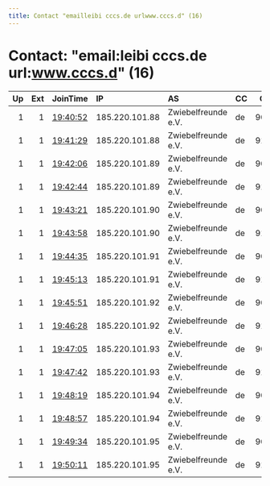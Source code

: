 ```yaml
---
title: Contact "emailleibi cccs.de urlwww.cccs.d" (16)
---
```


# Contact: "email:leibi cccs.de url:www.cccs.d" (16)

|   Up |   Ext | JoinTime                                                                                              | IP             | AS                  | CC   |   ORp |   Dirp | OS    | Version   | Nickname        |   eFamMembers |
|-----:|------:|:------------------------------------------------------------------------------------------------------|:---------------|:--------------------|:-----|------:|-------:|:------|:----------|:----------------|--------------:|
|    1 |     1 | [19:40:52](https://nusenu.github.io/OrNetStats/w/relay/8788536C2CECE11BAB8A1A8B7F6E3CAD7FFA8DF6.html) | 185.220.101.88 | Zwiebelfreunde e.V. | de   |  9000 |      0 | Linux | 0.4.7.13  | CCCStuttgartBer |            64 |
|    1 |     1 | [19:41:29](https://nusenu.github.io/OrNetStats/w/relay/668DD61B461D4418E7E5E797C25170614A499F54.html) | 185.220.101.88 | Zwiebelfreunde e.V. | de   |  9100 |      0 | Linux | 0.4.7.13  | CCCStuttgartBer |            64 |
|    1 |     1 | [19:42:06](https://nusenu.github.io/OrNetStats/w/relay/AAB787DBC63C53FD783F105CFA8E2894018D5D0B.html) | 185.220.101.89 | Zwiebelfreunde e.V. | de   |  9000 |      0 | Linux | 0.4.7.13  | CCCStuttgartBer |            64 |
|    1 |     1 | [19:42:44](https://nusenu.github.io/OrNetStats/w/relay/BE696B56A16F7A54CB09E1A609C1613E24F24F2E.html) | 185.220.101.89 | Zwiebelfreunde e.V. | de   |  9100 |      0 | Linux | 0.4.7.13  | CCCStuttgartBer |            64 |
|    1 |     1 | [19:43:21](https://nusenu.github.io/OrNetStats/w/relay/225A1FD8FCAD3E4C7938EC841627FC6DB3A4A483.html) | 185.220.101.90 | Zwiebelfreunde e.V. | de   |  9000 |      0 | Linux | 0.4.7.13  | CCCStuttgartBer |            64 |
|    1 |     1 | [19:43:58](https://nusenu.github.io/OrNetStats/w/relay/B8682245A3C24D7C07FE337AC68A07A484002D85.html) | 185.220.101.90 | Zwiebelfreunde e.V. | de   |  9100 |      0 | Linux | 0.4.7.13  | CCCStuttgartBer |            64 |
|    1 |     1 | [19:44:35](https://nusenu.github.io/OrNetStats/w/relay/4D58991FAAAF78C30A93084C246C488659DEBE5B.html) | 185.220.101.91 | Zwiebelfreunde e.V. | de   |  9000 |      0 | Linux | 0.4.7.13  | CCCStuttgartBer |            64 |
|    1 |     1 | [19:45:13](https://nusenu.github.io/OrNetStats/w/relay/EF380F6E6D57BBAC9FCD1E03BBBEC6DAF3747A2E.html) | 185.220.101.91 | Zwiebelfreunde e.V. | de   |  9100 |      0 | Linux | 0.4.7.13  | CCCStuttgartBer |            64 |
|    1 |     1 | [19:45:51](https://nusenu.github.io/OrNetStats/w/relay/D1AEB5B0E3EFBDBE5B9EC05472BEEB3654D5D3B1.html) | 185.220.101.92 | Zwiebelfreunde e.V. | de   |  9000 |      0 | Linux | 0.4.7.13  | CCCStuttgartBer |            64 |
|    1 |     1 | [19:46:28](https://nusenu.github.io/OrNetStats/w/relay/218C06955098148D65E69987C499D83D4D89AD55.html) | 185.220.101.92 | Zwiebelfreunde e.V. | de   |  9100 |      0 | Linux | 0.4.7.13  | CCCStuttgartBer |            64 |
|    1 |     1 | [19:47:05](https://nusenu.github.io/OrNetStats/w/relay/0A778C83FB9BE0781E05E9DAA0360CEF43F8E15A.html) | 185.220.101.93 | Zwiebelfreunde e.V. | de   |  9000 |      0 | Linux | 0.4.7.13  | CCCStuttgartBer |            64 |
|    1 |     1 | [19:47:42](https://nusenu.github.io/OrNetStats/w/relay/D0166F1CC4CE709E633261E1710A836F4B8C9434.html) | 185.220.101.93 | Zwiebelfreunde e.V. | de   |  9100 |      0 | Linux | 0.4.7.13  | CCCStuttgartBer |            64 |
|    1 |     1 | [19:48:19](https://nusenu.github.io/OrNetStats/w/relay/DB6027219E42568889BF4A15BEB93F9F90DE0D3D.html) | 185.220.101.94 | Zwiebelfreunde e.V. | de   |  9000 |      0 | Linux | 0.4.7.13  | CCCStuttgartBer |            64 |
|    1 |     1 | [19:48:57](https://nusenu.github.io/OrNetStats/w/relay/F9F1F7AAB75C865EE4E3E05A0DA0A804436F5B41.html) | 185.220.101.94 | Zwiebelfreunde e.V. | de   |  9100 |      0 | Linux | 0.4.7.13  | CCCStuttgartBer |            64 |
|    1 |     1 | [19:49:34](https://nusenu.github.io/OrNetStats/w/relay/A1BD30234509E6B7C92BC556A59C07C18AA1AAE7.html) | 185.220.101.95 | Zwiebelfreunde e.V. | de   |  9000 |      0 | Linux | 0.4.7.13  | CCCStuttgartBer |            64 |
|    1 |     1 | [19:50:11](https://nusenu.github.io/OrNetStats/w/relay/E22D1F2EAC54D639CFE786597F23E7AF9307FE06.html) | 185.220.101.95 | Zwiebelfreunde e.V. | de   |  9100 |      0 | Linux | 0.4.7.13  | CCCStuttgartBer |            64 |
